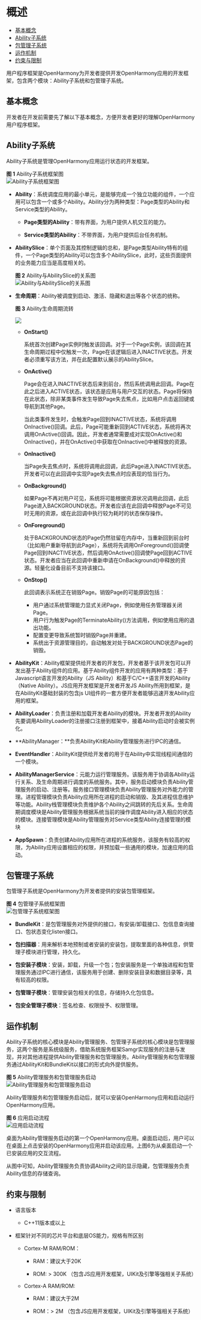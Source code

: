 # 概述<a name="ZH-CN_TOPIC_0000001062225512"></a>

-   [基本概念](#section72601941194812)
-   [Ability子系统](#section14633111813374)
-   [包管理子系统](#section1341146154412)
-   [运作机制](#section94302021112717)
-   [约束与限制](#section89534912527)

用户程序框架是OpenHarmony为开发者提供开发OpenHarmony应用的开发框架，包含两个模块：Ability子系统和包管理子系统。

## 基本概念<a name="section72601941194812"></a>

开发者在开发前需要先了解以下基本概念，方便开发者更好的理解OpenHarmony用户程序框架。

## Ability子系统<a name="section14633111813374"></a>

Ability子系统是管理OpenHarmony应用运行状态的开发框架。

**图 1**  Ability子系统框架图<a name="fig9759195514371"></a>  
![](figure/Ability子系统框架图.png "Ability子系统框架图")

-   **Ability**：系统调度应用的最小单元，是能够完成一个独立功能的组件，一个应用可以包含一个或多个Ability。Ability分为两种类型：Page类型的Ability和Service类型的Ability。
    -   **Page类型的Ability**：带有界面，为用户提供人机交互的能力。

    -   **Service类型的Ability**：不带界面，为用户提供后台任务机制。



-   **AbilitySlice**：单个页面及其控制逻辑的总和，是Page类型Ability特有的组件，一个Page类型的Ability可以包含多个AbilitySlice，此时，这些页面提供的业务能力应当是高度相关的。

    **图 2**  Ability与AbilitySlice的关系图<a name="fig1065819910347"></a>  
    ![](figure/Ability与AbilitySlice的关系图.png "Ability与AbilitySlice的关系图")

-   **生命周期**：Ability被调度到启动、激活、隐藏和退出等各个状态的统称。

    **图 3**  Ability生命周期流转<a name="fig56111543375"></a>  
    

    ![](figure/图片1.png)

    -   **OnStart\(\)**

        系统首次创建Page实例时触发该回调。对于一个Page实例，该回调在其生命周期过程中仅触发一次，Page在该逻辑后进入INACTIVE状态。开发者必须重写该方法，并在此配置默认展示的AbilitySlice。

    -   **OnActive\(\)**

        Page会在进入INACTIVE状态后来到前台，然后系统调用此回调。Page在此之后进入ACTIVE状态，该状态是应用与用户交互的状态。Page将保持在此状态，除非某类事件发生导致Page失去焦点，比如用户点击返回键或导航到其他Page。

        当此类事件发生时，会触发Page回到INACTIVE状态，系统将调用OnInactive\(\)回调。此后，Page可能重新回到ACTIVE状态，系统将再次调用OnActive\(\)回调。因此，开发者通常需要成对实现OnActive\(\)和OnInactive\(\)，并在OnActive\(\)中获取在OnInactive\(\)中被释放的资源。

    -   **OnInactive\(\)**

        当Page失去焦点时，系统将调用此回调，此后Page进入INACTIVE状态。开发者可以在此回调中实现Page失去焦点时应表现的恰当行为。

    -   **OnBackground\(\)**

        如果Page不再对用户可见，系统将可能根据资源状况调用此回调，此后Page进入BACKGROUND状态。开发者应该在此回调中释放Page不可见时无用的资源，或在此回调中执行较为耗时的状态保存操作。

    -   **OnForeground\(\)**

        处于BACKGROUND状态的Page仍然驻留在内存中，当重新回到前台时（比如用户重新导航到此Page），系统将先调用OnForeground\(\)回调使Page回到INACTIVE状态，然后调用OnActive\(\)回调使Page回到ACTIVE状态。开发者应当在此回调中重新申请在OnBackground\(\)中释放的资源。轻量化设备目前不支持该接口。

    -   **OnStop\(\)**

        此回调表示系统正在销毁Page。销毁Page的可能原因包括：

        -   用户通过系统管理能力显式关闭Page，例如使用任务管理器关闭Page。
        -   用户行为触发Page的TerminateAbility\(\)方法调用，例如使用应用的退出功能。
        -   配置变更导致系统暂时销毁Page并重建。
        -   系统出于资源管理目的，自动触发对处于BACKGROUND状态Page的销毁。


-   **AbilityKit**：Ability框架提供给开发者的开发包，开发者基于该开发包可以开发出基于Ability组件的应用。基于Ability组件开发的应用有两种类型：基于Javascript语言开发的Ability（JS Ability）和基于C/C++语言开发的Ability（Native Ability）。JS应用开发框架是开发者开发JS Ability所用到框架，是在AbilityKit基础封装的包含js UI组件的一套方便开发者能够迅速开发Ability应用的框架。
-   **AbilityLoader**：负责注册和加载开发者Ability的模块。开发者开发的Ability先要调用AbilityLoader的注册接口注册到框架中，接着Ability启动时会被实例化。

-   **AbilityManager：**负责AbilityKit和Ability管理服务进行IPC的通信。

-   **EventHandler**：AbilityKit提供给开发者的用于在Ability中实现线程间通信的一个模块。

-   **AbilityManagerService**：元能力运行管理服务。该服务用于协调各Ability运行关系、及生命周期进行调度的系统服务。其中，服务启动模块负责Ability管理服务的启动、注册等。服务接口管理模块负责Ability管理服务对外能力的管理。进程管理模块负责Ability应用所在进程的启动和销毁、及其进程信息维护等功能。Ability栈管理模块负责维护各个Ability之间跳转的先后关系。生命周期调度模块是Ability管理服务根据系统当前的操作调度Ability进入相应的状态的模块。连接管理模块是Ability管理服务对Service类型Ability连接管理的模块

-   **AppSpawn**：负责创建Ability应用所在进程的系统服务，该服务有较高的权限，为Ability应用设置相应的权限，并预加载一些通用的模块，加速应用的启动。


## 包管理子系统<a name="section1341146154412"></a>

包管理子系统是OpenHarmony为开发者提供的安装包管理框架。

**图 4**  包管理子系统框架图<a name="fig85883251434"></a>  
![](figure/包管理子系统框架图.png "包管理子系统框架图")

-   **BundleKit**：是包管理服务对外提供的接口，有安装/卸载接口、包信息查询接口、包状态变化listen接口。
-   **包扫描器**：用来解析本地预制或者安装的安装包，提取里面的各种信息，供管理子模块进行管理，持久化。
-   **包安装子模块**：安装，卸载，升级一个包；包安装服务是一个单独进程和包管理服务通过IPC进行通信，该服务用于创建、删除安装目录和数据目录等，具有较高的权限。

-   **包管理子模块**：管理安装包相关的信息，存储持久化包信息。

-   **包安全管理子模块**：签名检查、权限授予、权限管理。


## 运作机制<a name="section94302021112717"></a>

Ability子系统的核心模块是Ability管理服务、包管理子系统的核心模块是包管理服务，这两个服务是系统级服务，借助系统服务框架Samgr实现服务的注册与发现，并对其他进程提供Ability管理服务和包管理服务。Ability管理服务和包管理服务通过AbilityKit和BundleKit以接口的形式向外提供服务。

**图 5**  Ability管理服务和包管理服务启动<a name="fig13121104711910"></a>  
![](figure/Ability管理服务和包管理服务启动.png "Ability管理服务和包管理服务启动")

Ability管理服务和包管理服务启动后，就可以安装OpenHarmony应用和启动运行OpenHarmony应用。

**图 6**  应用启动流程<a name="fig756104112311"></a>  
![](figure/应用启动流程.png "应用启动流程")

桌面为Ability管理服务启动的第一个OpenHarmony应用。桌面启动后，用户可以在桌面上点击安装的OpenHarmony应用并启动该应用。上图6为从桌面启动一个已安装应用的交互流程。

从图中可知，Ability管理服务负责协调Ability之间的显示隐藏，包管理服务负责Ability信息的存储查询。

## 约束与限制<a name="section89534912527"></a>

-   语言版本

    -   C++11版本或以上


-   框架针对不同的芯片平台和底层OS能力，规格有所区别

    -   Cortex-M RAM/ROM：

        -   RAM：建议大于20K

        -   ROM: \> 300K （包含JS应用开发框架，UIKit及引擎等强相关子系统）

    -   Cortex-A RAM/ROM:

        -   RAM：建议大于2M

        -   ROM：\> 2M （包含JS应用开发框架，UIKit及引擎等强相关子系统）




